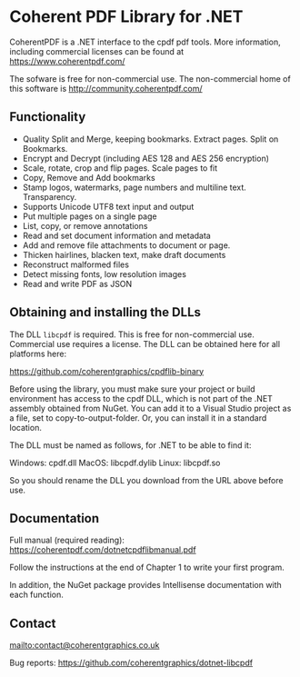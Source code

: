 # Coherent PDF Library for .NET

CoherentPDF is a .NET interface to the cpdf pdf tools. More information,
including commercial licenses can be found at <https://www.coherentpdf.com/>

The sofware is free for non-commercial use. The non-commercial home of this
software is <http://community.coherentpdf.com/>


Functionality
-------------

* Quality Split and Merge, keeping bookmarks. Extract pages. Split on Bookmarks.
* Encrypt and Decrypt (including AES 128 and AES 256 encryption)
* Scale, rotate, crop and flip pages. Scale pages to fit
* Copy, Remove and Add bookmarks
* Stamp logos, watermarks, page numbers and multiline text. Transparency.
* Supports Unicode UTF8 text input and output
* Put multiple pages on a single page
* List, copy, or remove annotations
* Read and set document information and metadata
* Add and remove file attachments to document or page.
* Thicken hairlines, blacken text, make draft documents
* Reconstruct malformed files
* Detect missing fonts, low resolution images
* Read and write PDF as JSON

Obtaining and installing the DLLs
---------------------------------

The DLL `libcpdf` is required. This is free for non-commercial use. Commercial
use requires a license. The DLL can be obtained here for all platforms here:

<https://github.com/coherentgraphics/cpdflib-binary>

Before using the library, you must make sure your project or build environment
has access to the cpdf DLL, which is not part of the .NET assembly obtained
from NuGet. You can add it to a Visual Studio project as a file, set to
copy-to-output-folder. Or, you can install it in a standard location.

The DLL must be named as follows, for .NET to be able to find it:

Windows: cpdf.dll
MacOS: libcpdf.dylib
Linux: libcpdf.so

So you should rename the DLL you download from the URL above before use.

Documentation
-------------

Full manual (required reading): <https://coherentpdf.com/dotnetcpdflibmanual.pdf>

Follow the instructions at the end of Chapter 1 to write your first program.

In addition, the NuGet package provides Intellisense documentation with each function.

Contact
-------

<mailto:contact@coherentgraphics.co.uk>

Bug reports: <https://github.com/coherentgraphics/dotnet-libcpdf>
